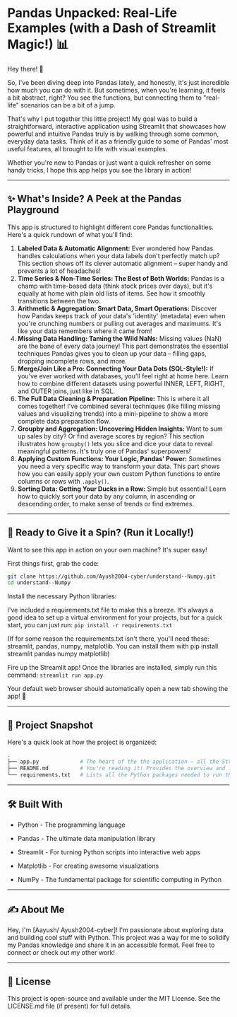 # Pandas Unpacked: Real-Life Examples (with a Dash of Streamlit Magic!) 📊

Hey there! 👋

So, I've been diving deep into Pandas lately, and honestly, it's just incredible how much you can do with it. But sometimes, when you're learning, it feels a bit abstract, right? You see the functions, but connecting them to "real-life" scenarios can be a bit of a jump.

That's why I put together this little project! My goal was to build a straightforward, interactive application using Streamlit that showcases how powerful and intuitive Pandas truly is by walking through some common, everyday data tasks. Think of it as a friendly guide to some of Pandas' most useful features, all brought to life with visual examples.

Whether you're new to Pandas or just want a quick refresher on some handy tricks, I hope this app helps you see the library in action!

---

## ✨ What's Inside? A Peek at the Pandas Playground

This app is structured to highlight different core Pandas functionalities. Here's a quick rundown of what you'll find:

1.  **Labeled Data & Automatic Alignment:** Ever wondered how Pandas handles calculations when your data labels don't perfectly match up? This section shows off its clever automatic alignment – super handy and prevents a lot of headaches!
2.  **Time Series & Non-Time Series: The Best of Both Worlds:** Pandas is a champ with time-based data (think stock prices over days), but it's equally at home with plain old lists of items. See how it smoothly transitions between the two.
3.  **Arithmetic & Aggregation: Smart Data, Smart Operations:** Discover how Pandas keeps track of your data's 'identity' (metadata) even when you're crunching numbers or pulling out averages and maximums. It's like your data remembers where it came from!
4.  **Missing Data Handling: Taming the Wild NaNs:** Missing values (NaN) are the bane of every data journey! This part demonstrates the essential techniques Pandas gives you to clean up your data – filling gaps, dropping incomplete rows, and more.
5.  **Merge/Join Like a Pro: Connecting Your Data Dots (SQL-Style!):** If you've ever worked with databases, you'll feel right at home here. Learn how to combine different datasets using powerful INNER, LEFT, RIGHT, and OUTER joins, just like in SQL.
6.  **The Full Data Cleaning & Preparation Pipeline:** This is where it all comes together! I've combined several techniques (like filling missing values and visualizing trends) into a mini-pipeline to show a more complete data preparation flow.
7.  **Groupby and Aggregation: Uncovering Hidden Insights:** Want to sum up sales by city? Or find average scores by region? This section illustrates how `groupby()` lets you slice and dice your data to reveal meaningful patterns. It's truly one of Pandas' superpowers!
8.  **Applying Custom Functions: Your Logic, Pandas' Power:** Sometimes you need a very specific way to transform your data. This part shows how you can easily apply your own custom Python functions to entire columns or rows with `.apply()`.
9.  **Sorting Data: Getting Your Ducks in a Row:** Simple but essential! Learn how to quickly sort your data by any column, in ascending or descending order, to make sense of trends or find extremes.

---

## 🚀 Ready to Give it a Spin? (Run it Locally!)

Want to see this app in action on your own machine? It's super easy!

First things first, grab the code:

```bash
git clone https://github.com/Ayush2004-cyber/understand--Numpy.git
cd understand--Numpy
```

Install the necessary Python libraries:

I've included a requirements.txt file to make this a breeze. It's always a good idea to set up a virtual environment for your projects, but for a quick start, you can just run:
```pip install -r requirements.txt```

(If for some reason the requirements.txt isn't there, you'll need these: streamlit, pandas, numpy, matplotlib. You can install them with pip install streamlit pandas numpy matplotlib)

Fire up the Streamlit app! Once the libraries are installed, simply run this command:
```streamlit run app.py```

Your default web browser should automatically open a new tab showing the app! 🎉

---

## 📁 Project Snapshot
Here's a quick look at how the project is organized:
```bash
.
├── app.py             # The heart of the the application – all the Streamlit and Pandas magic!
├── README.md          # You're reading it! Provides the overview and instructions.
└── requirements.txt   # Lists all the Python packages needed to run the app.
```

---

## 🛠️ Built With

* Python - The programming language

* Pandas - The ultimate data manipulation library

* Streamlit - For turning Python scripts into interactive web apps

* Matplotlib - For creating awesome visualizations

* NumPy - The fundamental package for scientific computing in Python

---

## ✍️ About Me

Hey, I'm [Aayush/ Ayush2004-cyber]! I'm passionate about exploring data and building cool stuff with Python. This project was a way for me to solidify my Pandas knowledge and share it in an accessible format. Feel free to connect or check out my other work!

---

## 📄 License

This project is open-source and available under the MIT License. See the LICENSE.md file (if present) for full details.



